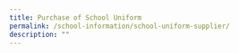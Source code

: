 ```yaml
---
title: Purchase of School Uniform
permalink: /school-information/school-uniform-supplier/
description: ""
---
```

